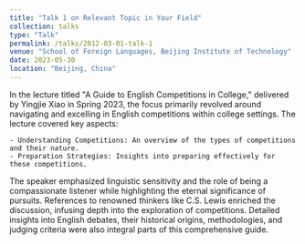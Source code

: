 ```yaml
---
title: "Talk 1 on Relevant Topic in Your Field"
collection: talks
type: "Talk"
permalink: /talks/2012-03-01-talk-1
venue: "School of Foreign Languages, Beijing Institute of Technology"
date: 2023-05-30
location: "Beijing, China"
---
```


In the lecture titled "A Guide to English Competitions in College," delivered by Yingjie Xiao in Spring 2023, the focus primarily revolved around navigating and excelling in English competitions within college settings. The lecture covered key aspects:


    - Understanding Competitions: An overview of the types of competitions and their nature.
    - Preparation Strategies: Insights into preparing effectively for these competitions.

The speaker emphasized linguistic sensitivity and the role of being a compassionate listener while highlighting the eternal significance of pursuits. References to renowned thinkers like C.S. Lewis enriched the discussion, infusing depth into the exploration of competitions. Detailed insights into English debates, their historical origins, methodologies, and judging criteria were also integral parts of this comprehensive guide.
